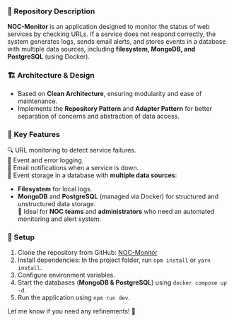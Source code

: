 ### 📌 Repository Description  

**NOC-Monitor** is an application designed to monitor the status of web services by checking URLs. If a service does not respond correctly, the system generates logs, sends email alerts, and stores events in a database with multiple data sources, including **filesystem, MongoDB, and PostgreSQL** (using Docker).  

### 🏗️ Architecture & Design  

- Based on **Clean Architecture**, ensuring modularity and ease of maintenance.  
- Implements the **Repository Pattern** and **Adapter Pattern** for better separation of concerns and abstraction of data access.  

### 📡 Key Features  

🔍 URL monitoring to detect service failures.  
📝 Event and error logging.  
📩 Email notifications when a service is down.  
💾 Event storage in a database with **multiple data sources**:  
   - **Filesystem** for local logs.  
   - **MongoDB** and **PostgreSQL** (managed via Docker) for structured and unstructured data storage.  
🚀 Ideal for **NOC teams** and **administrators** who need an automated monitoring and alert system.  

### 🔧 Setup  

1. Clone the repository from GitHub: [NOC-Monitor](https://github.com/MaiGdev/NOC-Monitor.git)  
2. Install dependencies: In the project folder, run `npm install` or `yarn install`.  
3. Configure environment variables.  
4. Start the databases (**MongoDB & PostgreSQL**) using `docker compose up -d`.  
5. Run the application using `npm run dev`.  

Let me know if you need any refinements! 🚀